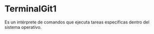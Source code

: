 # TerminalGit1
Es un intérprete de comandos que ejecuta tareas específicas dentro del sistema operativo.
